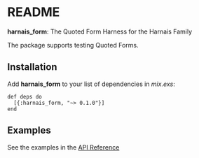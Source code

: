 # README

**harnais\_form**: The Quoted Form Harness for the Harnais Family

The package supports testing Quoted Forms.

## Installation

Add **harnais\_form** to your list of dependencies in *mix.exs*:

    def deps do
      [{:harnais_form, "~> 0.1.0"}]
    end

## Examples

See the examples in the [API Reference](https://hexdocs.pm/harnais_form/readme.html)

